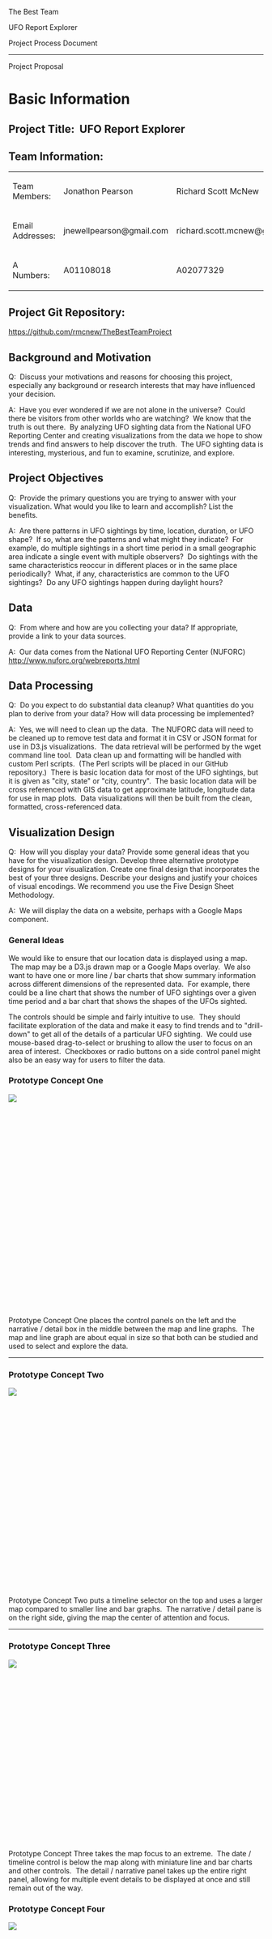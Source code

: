 <span class="c13 c25">The Best Team</span>

<span class="c9"></span>

<span class="c25 c13"></span>

<span class="c25 c13">UFO Report Explorer</span>

<span class="c25 c13"></span>

<span class="c13">Project Process Document</span>

------------------------------------------------------------------------

<span class="c25 c13">Project Proposal</span>

<span class="c34">Basic Information</span>
==========================================

<span>Project Title:  </span><span class="c13 c31">UFO Report Explorer</span>
-----------------------------------------------------------------------------

<span class="c21">Team Information:</span>
------------------------------------------

<span id="t.f456d6fcfc2399c718e36dc8e3f4d373bdcc6fea"></span><span id="t.0"></span>

<table>
<colgroup>
<col width="33%" />
<col width="33%" />
<col width="33%" />
</colgroup>
<tbody>
<tr class="odd">
<td><p><span class="c15 c13 c19">Team Members:</span></p></td>
<td><p><span class="c12">Jonathon Pearson</span></p></td>
<td><p><span class="c12">Richard Scott McNew</span></p></td>
</tr>
<tr class="even">
<td><p><span class="c19 c15 c13">Email Addresses:</span></p></td>
<td><p><span class="c9">jnewellpearson@gmail.com</span></p></td>
<td><p><span class="c9">richard.scott.mcnew@gmail.com</span></p></td>
</tr>
<tr class="odd">
<td><p><span class="c19 c15 c13">A Numbers:</span></p></td>
<td><p><span class="c9">A01108018</span></p></td>
<td><p><span class="c9">A02077329</span></p></td>
</tr>
</tbody>
</table>

<span class="c21">Project Git Repository:</span>
------------------------------------------------

<span class="c12">https://github.com/rmcnew/TheBestTeamProject</span>

<span>Background and Motivation</span>
--------------------------------------

<span class="c9">Q:  Discuss your motivations and reasons for choosing this project, especially any background or research interests that may have influenced your decision.
</span>

<span class="c9">A:  Have you ever wondered if we are not alone in the universe?  Could there be visitors from other worlds who are watching?  We know that the truth is out there.  By analyzing UFO sighting data from the National UFO Reporting Center and creating visualizations from the data we hope to show trends and find answers to help discover the truth.  The UFO sighting data is interesting, mysterious, and fun to examine, scrutinize, and explore.</span>

<span class="c21">Project Objectives</span>
-------------------------------------------

<span class="c9">Q:  Provide the primary questions you are trying to answer with your visualization. What would you like to learn and accomplish? List the benefits.
</span>

<span class="c9">A:  Are there patterns in UFO sightings by time, location, duration, or UFO shape?  If so, what are the patterns and what might they indicate?  For example, do multiple sightings in a short time period in a small geographic area indicate a single event with multiple observers?  Do sightings with the same characteristics reoccur in different places or in the same place periodically?  What, if any, characteristics are common to the UFO sightings?  Do any UFO sightings happen during daylight hours?</span>

<span class="c21">Data</span>
-----------------------------

<span>Q:  </span><span class="c9">From where and how are you collecting your data? If appropriate, provide a link to your data sources.
</span>

<span class="c9">A:  Our data comes from the National UFO Reporting Center (NUFORC) http://www.nuforc.org/webreports.html</span>

<span class="c21">Data Processing</span>
----------------------------------------

<span>Q:  </span><span class="c9">Do you expect to do substantial data cleanup? What quantities do you plan to derive from your data? How will data processing be implemented?
</span>

<span class="c9">A:  Yes, we will need to clean up the data.  The NUFORC data will need to be cleaned up to remove test data and format it in CSV or JSON format for use in D3.js visualizations.  The data retrieval will be performed by the wget command line tool.  Data clean up and formatting will be handled with custom Perl scripts.  (The Perl scripts will be placed in our GitHub repository.)  There is basic location data for most of the UFO sightings, but it is given as "city, state" or "city, country".  The basic location data will be cross referenced with GIS data to get approximate latitude, longitude data for use in map plots.  Data visualizations will then be built from the clean, formatted, cross-referenced data.</span>

<span class="c21">Visualization Design</span>
---------------------------------------------

<span>Q:  </span><span class="c9">How will you display your data? Provide some general ideas that you have for the visualization design. Develop three alternative prototype designs for your visualization. Create one final design that incorporates the best of your three designs. Describe your designs and justify your choices of visual encodings. We recommend you use the Five Design Sheet Methodology.
</span>

<span class="c9">A:  We will display the data on a website, perhaps with a Google Maps component.</span>

### <span class="c11">General Ideas</span>

<span class="c9">We would like to ensure that our location data is displayed using a map.  The map may be a D3.js drawn map or a Google Maps overlay.  We also want to have one or more line / bar charts that show summary information across different dimensions of the represented data.  For example, there could be a line chart that shows the number of UFO sightings over a given time period and a bar chart that shows the shapes of the UFOs sighted.  </span>

<span class="c9"></span>

<span class="c9">The controls should be simple and fairly intuitive to use.  They should facilitate exploration of the data and make it easy to find trends and to "drill-down" to get all of the details of a particular UFO sighting.  We could use mouse-based drag-to-select or brushing to allow the user to focus on an area of interest.  Checkboxes or radio buttons on a side control panel might also be an easy way for users to filter the data.</span>

### <span>Prototype Concept One</span>

<span style="overflow: hidden; display: inline-block; margin: 0.00px 0.00px; border: 0.00px solid #000000; transform: rotate(0.00rad) translateZ(0px); -webkit-transform: rotate(0.00rad) translateZ(0px); width: 624.00px; height: 424.00px;">![](images/image1.png)</span>

<span class="c9"></span>

<span>Prototype Concept One places the control panels on the left and the narrative / detail box in the middle between the map and line graphs.  The map and line graph are about equal in size so that both can be studied and used to select and explore the data.</span>

------------------------------------------------------------------------

### <span class="c11">Prototype Concept Two</span>

<span style="overflow: hidden; display: inline-block; margin: 0.00px 0.00px; border: 0.00px solid #000000; transform: rotate(0.00rad) translateZ(0px); -webkit-transform: rotate(0.00rad) translateZ(0px); width: 624.00px; height: 397.33px;">![](images/image8.png)</span>

<span class="c9">Prototype Concept Two puts a timeline selector on the top and uses a larger map compared to smaller line and bar graphs.  The narrative / detail pane is on the right side, giving the map the center of attention and focus.  </span>

------------------------------------------------------------------------

### <span class="c11"></span>

### <span class="c11">Prototype Concept Three</span>

<span class="c9"></span>

<span style="overflow: hidden; display: inline-block; margin: 0.00px 0.00px; border: 0.00px solid #000000; transform: rotate(0.00rad) translateZ(0px); -webkit-transform: rotate(0.00rad) translateZ(0px); width: 624.00px; height: 360.00px;">![](images/image5.png)</span>

<span class="c9"></span>

<span class="c9">Prototype Concept Three takes the map focus to an extreme.  The date / timeline control is below the map along with miniature line and bar charts and other controls.  The detail / narrative panel takes up the entire right panel, allowing for multiple event details to be displayed at once and still remain out of the way.</span>

### <span class="c11">Prototype Concept Four</span>

<span style="overflow: hidden; display: inline-block; margin: 0.00px 0.00px; border: 0.00px solid #000000; transform: rotate(0.00rad) translateZ(0px); -webkit-transform: rotate(0.00rad) translateZ(0px); width: 624.00px; height: 301.33px;">![](images/image2.png)</span>

<span class="c9"></span>

<span class="c9">Prototype Four allows four filtering results based on geographical regions and and time.  As you Zoom in on the map it will filter the results for the line graph.  Also you have the ability to hover over a point to get more details including the description of the sighting.</span>

<span class="c9"></span>

### <span class="c11">Prototype Concept Five</span>

<span style="overflow: hidden; display: inline-block; margin: 0.00px 0.00px; border: 0.00px solid #000000; transform: rotate(0.00rad) translateZ(0px); -webkit-transform: rotate(0.00rad) translateZ(0px); width: 624.00px; height: 536.00px;">![](images/image14.png)</span>

<span class="c9"></span>

<span class="c9">Prototype Five for different ways to view the data.  There is a timeline at the top showing sightings over time as a line graph.  The map shows where the sightings were reported, if one region has many events, the radius is made large.  The section to the left shows different attributes shown in a chart that makes sense for the attribute. You can also select a sighting in the map and get more details listed below.</span>

------------------------------------------------------------------------

### <span class="c11"></span>

### <span class="c11">Prototype Concept Six</span>

<span style="overflow: hidden; display: inline-block; margin: 0.00px 0.00px; border: 0.00px solid #000000; transform: rotate(0.00rad) translateZ(0px); -webkit-transform: rotate(0.00rad) translateZ(0px); width: 621.50px; height: 575.00px;">![](images/image10.png)</span>

<span class="c9">Prototype Six combines ideas from Prototypes Two, Four, and Five.  All controls are linked so that the same data is displayed on multiple visualization elements at once.  Dragging / brushing and holding down Control and clicking on UFO sighting events allows the user to select multiple events.  </span>

<span class="c9"></span>

<span class="c9">Selected events are highlighted on the map and in the Detail Panel.  Clicking on one or more events in the detail panel highlights the respective points on the map and line graphs.  The Shape Checkbox controls on the top right allow the user to filter events by UFO shape.  It might also make sense to add a control / filter for the duration of the UFO sighting.  Perhaps we could add a keyword search to the Detail Panel if it is not too difficult (an optional feature).</span>

### <span class="c11">Detailed Design / Description of Components</span>

<span class="c9"></span>

<span class="c9">Date Slider Concept</span>

<span style="overflow: hidden; display: inline-block; margin: 0.00px 0.00px; border: 0.00px solid #000000; transform: rotate(0.00rad) translateZ(0px); -webkit-transform: rotate(0.00rad) translateZ(0px); width: 624.00px; height: 58.67px;">![](images/image13.png)</span>

<span class="c29">1950              1975                      1990           2000          2004                             2014                  2016                 2018</span>

<span class="c29"></span>

<span class="c32">        </span><span class="c9">The date slider will allow for selecting and filtering a given date range.  When selected, the other charts will filter their results based on the selection.</span>

<span class="c9"></span>

<span class="c9">Map</span>

### <span style="overflow: hidden; display: inline-block; margin: 0.00px 0.00px; border: 0.00px solid #000000; transform: rotate(0.00rad) translateZ(0px); -webkit-transform: rotate(0.00rad) translateZ(0px); width: 624.00px; height: 333.33px;">![](images/image9.png)</span>

<span class="c9"></span>

<span>        The map will show points for each of the reported sightings.  If one particular area has more sighting than another, they will be shown with a larger radius.  As you hover over a data point, a brief description of the event will pop up. If there is more than one dataitem associated with a point, the description will show the count of how many events are associated with it.  Also, you can use the selection tool to filter the data shown in the other charts.</span>

<span class="c9"></span>

<span class="c9">Line Chart</span>

<span style="overflow: hidden; display: inline-block; margin: 0.00px 0.00px; border: 0.00px solid #000000; transform: rotate(0.00rad) translateZ(0px); -webkit-transform: rotate(0.00rad) translateZ(0px); width: 233.50px; height: 168.69px;">![](images/image3.png)</span>

<span class="c27">        </span><span class="c22 c35">1990        2000        2010        2018        </span>

<span class="c22">        </span>

<span class="c16">        The line chart will show how many sightings were reported at a given time.  This chart will be affected by the selection of the area on the map and the date range from the date selector.</span>

<span class="c35 c22"></span>

<span class="c16">Bar Chart</span>

<span style="overflow: hidden; display: inline-block; margin: 0.00px 0.00px; border: 0.00px solid #000000; transform: rotate(0.00rad) translateZ(0px); -webkit-transform: rotate(0.00rad) translateZ(0px); width: 308.00px; height: 223.00px;">![](images/image12.png)</span>

<span class="c16"></span>

<span class="c16">        This barchart will show the count of the different shape types that were reported in the dataset.  This chart will be affected by the date selector and the points selected on the map.</span>

<span class="c16"></span>

<span class="c16"></span>

<span class="c38">Detail Panel                </span>

<span style="overflow: hidden; display: inline-block; margin: 0.00px 0.00px; border: 0.00px solid #000000; transform: rotate(0.00rad) translateZ(0px); -webkit-transform: rotate(0.00rad) translateZ(0px); width: 352.23px; height: 335.50px;">![](images/image16.png)</span><span style="overflow: hidden; display: inline-block; margin: 0.00px 0.00px; border: 0.00px solid #000000; transform: rotate(0.00rad) translateZ(0px); -webkit-transform: rotate(0.00rad) translateZ(0px); width: 153.77px; height: 190.50px;">![](images/image7.png)</span>

### <span class="c11"></span>

### <span class="c11">Final Design Concept</span>

<span class="c9"></span>

<span class="c9">The Final Design will be based on Prototype Six.  We will make adjustments as needed based on the size and quality of the dataset.</span>

<span class="c21">Must-Have Features</span>
-------------------------------------------

<span>Q:  </span><span class="c9">List the features without which you would consider your project to be a failure.
</span>

<span class="c9">A:  UFO Sightings plotted on maps with filters to show by time ranges and UFO type.  Line / bar graphs that number of UFO sightings over time and UFO type.  The map and charts should be linked with common controls so that the same data is displayed on all visualization elements.  </span>

<span class="c21">Optional Features</span>
------------------------------------------

<span>Q:  </span><span class="c9">List the features which you consider to be nice to have, but not critical.
</span>

<span class="c9">A:  It would be nice to also show any time delays between when a UFO sighting occurred and when the UFO sighting was reported.  A long time delay between the occurrence and report might raise questions about the validity of the details and why the report was not made earlier.</span>

<span class="c9"></span>

<span class="c9">We might also want to add narrative search capabilities for the UFO sighting events if there is time and it is not too difficult.</span>

<span class="c21">Project Schedule</span>
-----------------------------------------

<span>Q:  </span><span>Make sure that you plan your work so that you can avoid a big rush right before the final project deadline, and delegate different modules and responsibilities among your team members.  Write this in terms of weekly deadlines.</span>

<span class="c9"></span>

<span class="c9">A:  Tentative Project Schedule</span>

<span class="c9"></span>

<span id="t.09d83c95cd08da7f72d7356dec034c6950f155e0"></span><span id="t.1"></span>

<table>
<colgroup>
<col width="25%" />
<col width="25%" />
<col width="25%" />
<col width="25%" />
</colgroup>
<tbody>
<tr class="odd">
<td><p><span class="c12">Due Out Item</span></p></td>
<td><p><span class="c12">Due Date</span></p></td>
<td><p><span class="c12">Description / Notes</span></p></td>
<td><p><span class="c12">Assigned To:</span></p></td>
</tr>
<tr class="even">
<td><p><span class="c9">Project Proposal</span></p></td>
<td><p><span class="c9">November 5</span></p></td>
<td><p><span class="c9">This document</span></p></td>
<td><p><span class="c9">Both</span></p></td>
</tr>
<tr class="odd">
<td><p><span class="c9">Data Extraction</span></p></td>
<td><p><span class="c9">November 6</span></p></td>
<td><p><span class="c9">Download all data from NUFORC website and extract to CSV or JSON</span></p></td>
<td><p><span class="c9">Scott</span></p></td>
</tr>
<tr class="even">
<td><p><span class="c9">Cross reference geographic locations to latitude, longitude pairs</span></p></td>
<td><p><span class="c9">November 7</span></p></td>
<td><p><span class="c9"></span></p></td>
<td><p><span class="c9">Scott</span></p></td>
</tr>
<tr class="odd">
<td><p><span class="c9">Build map panel</span></p></td>
<td><p><span class="c9">November 12</span></p></td>
<td><p><span class="c9"></span></p></td>
<td><p><span class="c9">Jonathon</span></p></td>
</tr>
<tr class="even">
<td><p><span class="c9">Plot sighting locations on map</span></p></td>
<td><p><span class="c9">November 15</span></p></td>
<td><p><span class="c9"></span></p></td>
<td><p><span class="c9">Jonathon</span></p></td>
</tr>
<tr class="odd">
<td><p><span class="c9">Build line chart panel</span></p></td>
<td><p><span class="c9">November 18</span></p></td>
<td><p><span class="c9"></span></p></td>
<td><p><span class="c9">Scott</span></p></td>
</tr>
<tr class="even">
<td><p><span class="c9">Project Prototype</span></p></td>
<td><p><span class="c9">November 19</span></p></td>
<td><p><span class="c9">https://usu.instructure.com/courses/516435/assignments/2536774</span></p></td>
<td><p><span class="c9">Both</span></p></td>
</tr>
<tr class="odd">
<td><p><span class="c9">Link all visualization elements</span></p></td>
<td><p><span class="c9">November 22</span></p></td>
<td><p><span class="c9"></span></p></td>
<td><p><span class="c9">Both</span></p></td>
</tr>
<tr class="even">
<td><p><span class="c9">Polish User Interface</span></p></td>
<td><p><span class="c9">November 26</span></p></td>
<td><p><span class="c9"></span></p></td>
<td><p><span class="c9">Both</span></p></td>
</tr>
<tr class="odd">
<td><p><span class="c9">Project Final Submission</span></p></td>
<td><p><span class="c9">November 30</span></p></td>
<td><p><span class="c9">https://usu.instructure.com/courses/516435/assignments/2536776</span></p></td>
<td><p><span class="c9">Both</span></p></td>
</tr>
</tbody>
</table>

------------------------------------------------------------------------

<span class="c9"></span>

<span class="c25 c13">Project Prototype</span>

<span class="c34">Basic Information</span>
==========================================

<span>Project Title:  </span><span class="c31 c13">UFO Report Explorer</span>
-----------------------------------------------------------------------------

<span class="c21">Team Information:</span>
------------------------------------------

<span id="t.f456d6fcfc2399c718e36dc8e3f4d373bdcc6fea"></span><span id="t.2"></span>

<table>
<colgroup>
<col width="33%" />
<col width="33%" />
<col width="33%" />
</colgroup>
<tbody>
<tr class="odd">
<td><p><span class="c19 c15 c13">Team Members:</span></p></td>
<td><p><span class="c12">Jonathon Pearson</span></p></td>
<td><p><span class="c12">Richard Scott McNew</span></p></td>
</tr>
<tr class="even">
<td><p><span class="c19 c15 c13">Email Addresses:</span></p></td>
<td><p><span class="c9">jnewellpearson@gmail.com</span></p></td>
<td><p><span class="c9">richard.scott.mcnew@gmail.com</span></p></td>
</tr>
<tr class="odd">
<td><p><span class="c19 c15 c13">A Numbers:</span></p></td>
<td><p><span class="c9">A01108018</span></p></td>
<td><p><span class="c9">A02077329</span></p></td>
</tr>
</tbody>
</table>

<span class="c31 c13">Project Git Repository:</span>
----------------------------------------------------

<span class="c13">https://github.com/rmcnew/TheBestTeamProject</span>

<span class="c31 c13">Background and Motivation:</span>
-------------------------------------------------------

<span class="c9">Q:  Provide an overview of the project goals and the motivation for it. Consider that this will be read by people who did not see your project proposal.</span>

<span class="c9"></span>

<span>A:  Have you ever wondered if we are not alone in the universe?  Could there be visitors from other worlds who are watching?  We know that the truth is out there.  In fact there are many who have reported seeing unexplainable phenomena.   By analyzing UFO sighting data from the National UFO Reporting Center and creating visualizations from the data we hope to show trends and find answers to help discover the truth.  The UFO sighting data is interesting, mysterious, and fun to examine, scrutinize, and explore.  </span>

<span class="c13">Related Work:</span><span class="c21"> </span>
----------------------------------------------------------------

<span>Q:  </span><span class="c40">Anything</span><span class="c9"> that inspired you, such as a paper, a web site, visualizations we discussed in class, etc.
</span>

<span>A:  UFOs are imagination fuel.  They inspired popular books, movies, and TV shows such as </span><span class="c15">Close Encounters of the Third Kind</span><span>, </span><span class="c15">Independence Day</span><span>, </span><span class="c15">Men In Black</span><span>, </span><span class="c15">The X-Files</span><span class="c9">, and many more.  Our UFO Report Explorer seeks to capture the imagination of UFO enthusiasts and the curious who want to know the truth.  </span>

<span class="c9"></span>

<span class="c13">Questions:</span><span class="c21"> </span>
-------------------------------------------------------------

<span class="c9">Q:  What questions are you trying to answer? How did these questions evolve over the course of the project? What new questions did you consider in the course of your analysis?
</span>

<span class="c9">A:  Our UFO Report Explorer should allow interested users to delve into UFO sighting data and easily see trends and corroborate multiple UFO sighting reports to a single UFO event.  That is, we want to make it easy to find and highlight sightings that occurred within a certain location (X mile radius of a given UFO sighting) at a certain time (e.g. within one hour of a given UFO sighting).  We might also want to have ways for the user to filter and group by UFO shape too.  We could do this with a bottom-up clustering of some kind (e.g. Union Find algorithm) or perhaps with SQL queries on a Web SQL database that will hold the loaded UFO sighting report data.
</span>

<span class="c9">We developed the initial set of questions by examining the UFO report data.  Each UFO report has fields that describe when the sighting occurred, where it occurred, what the UFO looked like, how long the UFO was seen, and a narrative of the event.  These data fields allowed us to find ways to filter, group, and aggregate the data to seek trends.
Upon further consideration and consultation with Dr. Edwards, we decided that it would be good to  create a word cloud or some kind of histogram for the narrative parts of the UFO sightings.  This might call out of of the interesting parts of the narratives for the user to explore.  We should definitely try to put in the narrative keyword search part of the UI.</span>

<span class="c31 c13">Data: </span>
-----------------------------------

<span class="c9">Q:  Source, scraping method, cleanup, etc.
</span>

<span class="c9">A:  The raw data was scraped from the NUFORC web site using wget (https://www.gnu.org/software/wget/) with the following command:</span>

<span class="c9"></span>

<span class="c19 c15 c39">wget -w 2 --random-wait -r -k -p http://www.nuforc.org/webreports/ndxevent.html</span>

<span class="c9"></span>

<span class="c9">The raw data was approximately 2.1 gigabytes of Microsoft Frontpage-generated web pages.  The data took about two days to download due to the size of the data and our use of conservative web scraping parameters so as to not overtax the NUFORC web site.</span>

<span class="c9"></span>

<span>The </span><span class="c6"><a href="https://www.google.com/url?q=https://github.com/rmcnew/TheBestTeamProject/blob/master/data_extraction/extractReport.pl&amp;sa=D&amp;ust=1542850913465000" class="c4">extractReport.pl</a></span><span class="c10"><a href="https://www.google.com/url?q=https://github.com/rmcnew/TheBestTeamProject/blob/master/data_extraction/extractReport.pl&amp;sa=D&amp;ust=1542850913465000" class="c4"> Perl script</a></span><span class="c9"> was used to extract the useful fields from each report web page and write it to a pipe (|) delimited text file.</span>

<span class="c9"></span>

<span class="c9">The pipe delimited text file was opened in the vim text editor and regular expressions were used to find and delete all reports occurring outside the United States. </span>

<span class="c9"></span>

<span>A “city, state” to “latitude, longitude” lookup was performed using the </span><span class="c6"><a href="https://www.google.com/url?q=https://github.com/rmcnew/TheBestTeamProject/blob/master/data_extraction/latLongLookup.pl&amp;sa=D&amp;ust=1542850913466000" class="c4">latLongLookup.pl</a></span><span class="c10"><a href="https://www.google.com/url?q=https://github.com/rmcnew/TheBestTeamProject/blob/master/data_extraction/latLongLookup.pl&amp;sa=D&amp;ust=1542850913467000" class="c4"> Perl script</a></span><span> and the </span><span class="c6"><a href="https://www.google.com/url?q=https://github.com/rmcnew/TheBestTeamProject/blob/master/data_extraction/lookupTable.csv&amp;sa=D&amp;ust=1542850913467000" class="c4">lookupTable.csv</a></span><span class="c10"><a href="https://www.google.com/url?q=https://github.com/rmcnew/TheBestTeamProject/blob/master/data_extraction/lookupTable.csv&amp;sa=D&amp;ust=1542850913467000" class="c4"> file</a></span><span>.  (</span><span class="c15">lookupTable.csv </span><span>was derived from </span><span class="c6"><a href="https://www.google.com/url?q=https://github.com/rmcnew/TheBestTeamProject/blob/master/data_extraction/uscitiesv1.4.csv&amp;sa=D&amp;ust=1542850913468000" class="c4">uscitiesv1.4.csv</a></span><span class="c9"> which was downloaded from https://simplemaps.com/data/us-cities.)</span>

<span class="c9"></span>

<span>The </span><span class="c6"><a href="https://www.google.com/url?q=https://github.com/rmcnew/TheBestTeamProject/blob/master/data_extraction/dateTimeToIso.pl&amp;sa=D&amp;ust=1542850913469000" class="c4">dateTimeToIso.pl</a></span><span class="c10"><a href="https://www.google.com/url?q=https://github.com/rmcnew/TheBestTeamProject/blob/master/data_extraction/dateTimeToIso.pl&amp;sa=D&amp;ust=1542850913469000" class="c4"> Perl script</a></span><span class="c9"> was used to convert the UFO sighting occurrence datetime and UFO report datetime to a standard ISO 8601 format (YYYY-mm-ddTHH:MM).</span>

<span class="c9"></span>

<span>The </span><span class="c6"><a href="https://www.google.com/url?q=https://github.com/rmcnew/TheBestTeamProject/blob/master/data_extraction/normalizeDuration.pl&amp;sa=D&amp;ust=1542850913470000" class="c4">normalizeDuration.pl</a></span><span class="c10"><a href="https://www.google.com/url?q=https://github.com/rmcnew/TheBestTeamProject/blob/master/data_extraction/normalizeDuration.pl&amp;sa=D&amp;ust=1542850913470000" class="c4">Perl script</a></span><span class="c9"> was used to convert a myriad of UFO sighting durations to a standardized hour:minute:second (HH:MM:SS) format. </span>

<span class="c13">Exploratory Data Analysis:</span><span class="c21"> </span>
-----------------------------------------------------------------------------

<span class="c9">Q:  What visualizations did you use to initially look at your data? What insights did you gain? How did these insights inform your design?
</span>

<span class="c9">A:  We initially examined the data on the NUFORC website itself.  This gave us an idea of the properties of individual UFO reports and some idea of what might be possible with the data.  After the data was scraped from the NUFORC website and cleaned up, we viewed the collected data in a spreadsheet.</span>

<span class="c9"></span>

<span class="c9">Although we did not use any visualization tools to look at the data, we saw that the source data was not well organized on the NUFORC website and might contain trends and other groupings that good data visualizations could bring to light.</span>

<span class="c9"></span>

<span class="c9">The insights we gained by examining the data helped us to brainstorm the six prototype designs submitted in the project proposal.</span>

<span class="c13">Design Evolution:</span><span class="c21"> </span>
--------------------------------------------------------------------

<span class="c9">Q:  What are the different visualizations you considered? Justify the design decisions you made using the perceptual and design principles you learned in the course. Did you deviate from your proposal?
</span>

<span class="c9">A:  The different visualization designs we considered are given in the Project Proposal portion of this document above.  </span>

<span class="c9"></span>

<span>One major aspect of our visualization is the use of a map of the United States with a time selection tool to show where sightings have taken place. We have done this because o</span><span class="c9">ne of the the main questions we have is how many sightings that were experienced by many people.  Having our data viewable on a map and viewable by date will make it easier to see when and where large groups of people saw something similar.  This gives us the ability to analyze the data and see whether there is knowledge to be gained by comparing the descriptions from multiple witnesses.</span>

<span class="c9"></span>

<span class="c9">The map will also include the ability to select UFO sightings by geographic location by drag clicking a rectangle or by selecting multiple individual points by mouse click.  This allows areas of interest to be defined that can be further examined and explored.</span>

<span class="c9"></span>

<span class="c9">We also plan to use line graphs and histograms to show aggregate values for the selected and filtered data.  This will make it easy to see how many sightings occurred for a given time range and geography and focus exploration to corroborate multiple witness for a single UFO sighting event.</span>

<span class="c9"></span>

<span>We have not deviated from our proposal design so far.  We will probably add text search capabilities for the UFO sighting narratives and possibly other ways to explore the narratives if time permits.</span>

<span class="c13">Implementation:</span><span class="c21"> </span>
------------------------------------------------------------------

<span class="c9">Q:  Describe the intent and functionality of the interactive visualizations you implemented. Provide clear and well-referenced images showing the key design and interaction elements.
</span>

<span class="c9">A:  We are using the following interactive elements:  Date Selector, UFO Shape Selector, Map Selector, and Narrative Details.  </span>

<span class="c9"></span>

<span class="c9">The Date Selector allows for filtering results by a given date range:</span>

<span style="overflow: hidden; display: inline-block; margin: 0.00px 0.00px; border: 0.00px solid #000000; transform: rotate(0.00rad) translateZ(0px); -webkit-transform: rotate(0.00rad) translateZ(0px); width: 624.00px; height: 65.33px;">![](images/image6.png)</span>

<span class="c9">It uses two overlaid range slider inputs and matching date input text fields to allow the user to quickly select a date range to filter the UFO sighting report data.  Dragging either slider causes the date shown in the respective date field to update.  Typing in a date directly into the date field also works and causes the respective slider to jump to the indicated position on the timeline.</span>

<span class="c9"></span>

<span class="c9">The UFO Shape Selector is a set of checkboxes that show what kind of UFO shapes will be present in the selected data:</span>

<span style="overflow: hidden; display: inline-block; margin: 0.00px 0.00px; border: 0.00px solid #000000; transform: rotate(0.00rad) translateZ(0px); -webkit-transform: rotate(0.00rad) translateZ(0px); width: 624.00px; height: 40.00px;">![](images/image11.png)</span>

<span class="c9">By checking or unchecking each UFO shape's checkbox, the user can limit the data displayed on the Map, Line and Histogram Charts, and the Narrative Details panel.</span>

<span class="c9"></span>

<span class="c9">The Map Selector plays a dual role to both display the geographic locations of UFO sightings and select one or more UFO sightings of interest:</span>

<span style="overflow: hidden; display: inline-block; margin: 0.00px 0.00px; border: 0.00px solid #000000; transform: rotate(0.00rad) translateZ(0px); -webkit-transform: rotate(0.00rad) translateZ(0px); width: 624.00px; height: 386.67px;">![](images/image15.png)</span>

<span class="c9">On this prototype screenshot, each dot on the map represents an individual UFO sighting.  However, we are exploring other ways to display the map data as well such as a heat map or weighted dots that vary in size or hue for more UFO sightings at a given location.  We also would like to implement map zooming so that the user see more geographic details and select locations with greater precision.</span><span style="overflow: hidden; display: inline-block; margin: 0.00px 0.00px; border: 0.00px solid #000000; transform: rotate(0.00rad) translateZ(0px); -webkit-transform: rotate(0.00rad) translateZ(0px); width: 81.53px; height: 371.50px;">![](images/image4.png)</span>

<span class="c9"></span>

<span class="c9">The Narrative Details panel gives the narrative account provided by the eyewitness who submitted the UFO sighting report.  The narratives vary considerably in length, quality, and usefulness.  Due to the sheer size of the dataset, it is not easy to manually or programmatically find and discard less useful narratives.  Nevertheless, providing the user with an easy way to search through the narratives is important and we plan to implement a basic word search functionality so that narratives of interest can be discovered and displayed on the shown on the map and charts.  </span>

<span class="c9"></span>

<span class="c9">The prototype Narrative Details shown here helped us to better understand how difficult it could be for a user to examine this data and the performance impact of loading 43,000 data entries (22 MB) into our UFO Report Explorer web page.  We will probably need to use Web Workers or some other technique to parallelize the loading of data to improve the performance of our visualizations.</span>

<span class="c9"></span>

<span class="c13">Evaluation:</span><span class="c21"> </span>
--------------------------------------------------------------

<span class="c9">Q:  What did you learn about the data by using your visualizations? How did you answer your questions? How well does your visualization work, and how could you further improve it?</span>

<span class="c9"></span>

<span class="c9">A:  We are still in the process of building our visualizations and have learned how to scrape, extract, clean, filter and normalize a fairly large dataset from 2.1 GB of raw data to 22 MB of ready-to-use data (more than 43,000 entries).  We have been learning how to efficiently organize and filter the dataset using Web SQL so that our data visualizations are performant and the user interfaces are easy for users to understand and use to explore the data.</span>

<span class="c9"></span>

<span class="c9">We are still working on building the visualizations so that our questions can be answered to easily show corroborated UFO sightings with multiple eyewitness accounts.</span>

<span class="c9"></span>

<span class="c9">Our visualization does not work very well yet, it is still a work in progress.  We are working on building out all of the features in our original design as well as the improvements recommended by Dr. Edwards.</span>
